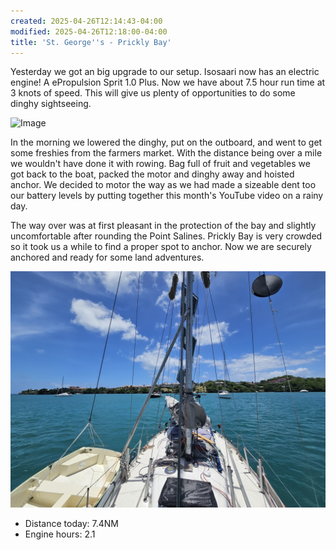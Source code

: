 ```yaml
---
created: 2025-04-26T12:14:43-04:00
modified: 2025-04-26T12:18:00-04:00
title: 'St. George''s - Prickly Bay'
---
```


Yesterday we got an big upgrade to our setup. Isosaari now has an electric engine! A ePropulsion Sprit 1.0 Plus.  Now we have about 7.5 hour run time at 3 knots of speed. This will give us plenty of opportunities to do some dinghy sightseeing.

![Image](../2025/8351d4e253957590a75366193706a38d.jpg) 

In the morning we lowered the dinghy, put on the outboard, and went to get some freshies from the farmers market. With the distance being over a mile we wouldn't have done it with rowing. Bag full of fruit and vegetables we got back to the boat, packed the motor and dinghy away and hoisted anchor. We decided to motor the way as we had made a sizeable dent too our battery levels by putting together this month's YouTube video on a rainy day.

The way over was at first pleasant in the protection of the bay and slightly uncomfortable after rounding the Point Salines. Prickly Bay is very crowded so it took us a while to find a proper spot to anchor. Now we are securely anchored and ready for some land adventures.

![Image](../2025/5e271f791dcb3a7ba8994bcdb12b36b2.jpg) 

* Distance today: 7.4NM
* Engine hours: 2.1
